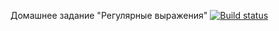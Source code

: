 Домашнее задание "Регулярные выражения"
[![Build status](https://ci.appveyor.com/api/projects/status/i3xqe1b3vg75d180?svg=true)](https://ci.appveyor.com/project/Sergl82/ajs-phones)